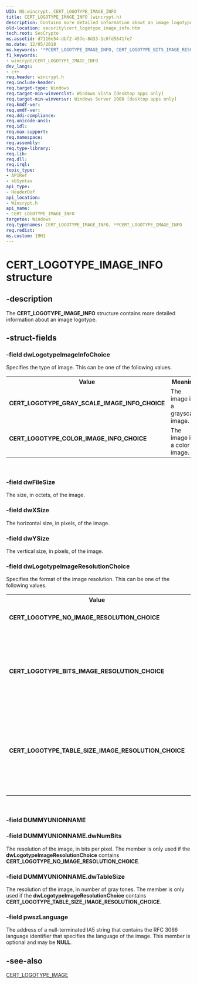 ```yaml
---
UID: NS:wincrypt._CERT_LOGOTYPE_IMAGE_INFO
title: CERT_LOGOTYPE_IMAGE_INFO (wincrypt.h)
description: Contains more detailed information about an image logotype.
old-location: security\cert_logotype_image_info.htm
tech.root: SecCrypto
ms.assetid: d7116e54-dbf2-457e-8d33-1c0fd5641fe7
ms.date: 12/05/2018
ms.keywords: '*PCERT_LOGOTYPE_IMAGE_INFO, CERT_LOGOTYPE_BITS_IMAGE_RESOLUTION_CHOICE, CERT_LOGOTYPE_COLOR_IMAGE_INFO_CHOICE, CERT_LOGOTYPE_GRAY_SCALE_IMAGE_INFO_CHOICE, CERT_LOGOTYPE_IMAGE_INFO, CERT_LOGOTYPE_IMAGE_INFO structure [Security], CERT_LOGOTYPE_NO_IMAGE_RESOLUTION_CHOICE, CERT_LOGOTYPE_TABLE_SIZE_IMAGE_RESOLUTION_CHOICE, PCERT_LOGOTYPE_IMAGE_INFO, PCERT_LOGOTYPE_IMAGE_INFO structure pointer [Security], security.cert_logotype_image_info, wincrypt/CERT_LOGOTYPE_IMAGE_INFO, wincrypt/PCERT_LOGOTYPE_IMAGE_INFO'
f1_keywords:
- wincrypt/CERT_LOGOTYPE_IMAGE_INFO
dev_langs:
- c++
req.header: wincrypt.h
req.include-header: 
req.target-type: Windows
req.target-min-winverclnt: Windows Vista [desktop apps only]
req.target-min-winversvr: Windows Server 2008 [desktop apps only]
req.kmdf-ver: 
req.umdf-ver: 
req.ddi-compliance: 
req.unicode-ansi: 
req.idl: 
req.max-support: 
req.namespace: 
req.assembly: 
req.type-library: 
req.lib: 
req.dll: 
req.irql: 
topic_type:
- APIRef
- kbSyntax
api_type:
- HeaderDef
api_location:
- Wincrypt.h
api_name:
- CERT_LOGOTYPE_IMAGE_INFO
targetos: Windows
req.typenames: CERT_LOGOTYPE_IMAGE_INFO, *PCERT_LOGOTYPE_IMAGE_INFO
req.redist: 
ms.custom: 19H1
---
```


# CERT_LOGOTYPE_IMAGE_INFO structure


## -description


The <b>CERT_LOGOTYPE_IMAGE_INFO</b> structure contains more detailed information about an image logotype.


## -struct-fields




### -field dwLogotypeImageInfoChoice

Specifies the type of image. This can be one of the following values.

<table>
<tr>
<th>Value</th>
<th>Meaning</th>
</tr>
<tr>
<td width="40%"><a id="CERT_LOGOTYPE_GRAY_SCALE_IMAGE_INFO_CHOICE"></a><a id="cert_logotype_gray_scale_image_info_choice"></a><dl>
<dt><b>CERT_LOGOTYPE_GRAY_SCALE_IMAGE_INFO_CHOICE</b></dt>
</dl>
</td>
<td width="60%">
The image is a grayscale image.

</td>
</tr>
<tr>
<td width="40%"><a id="CERT_LOGOTYPE_COLOR_IMAGE_INFO_CHOICE"></a><a id="cert_logotype_color_image_info_choice"></a><dl>
<dt><b>CERT_LOGOTYPE_COLOR_IMAGE_INFO_CHOICE</b></dt>
</dl>
</td>
<td width="60%">
The image is a color image.

</td>
</tr>
</table>
 


### -field dwFileSize

The size, in octets, of the image.


### -field dwXSize

The horizontal size, in pixels, of the image.


### -field dwYSize

The vertical size, in pixels, of the image.


### -field dwLogotypeImageResolutionChoice

Specifies the format of the image resolution. This can be one of the following values.

<table>
<tr>
<th>Value</th>
<th>Meaning</th>
</tr>
<tr>
<td width="40%"><a id="CERT_LOGOTYPE_NO_IMAGE_RESOLUTION_CHOICE"></a><a id="cert_logotype_no_image_resolution_choice"></a><dl>
<dt><b>CERT_LOGOTYPE_NO_IMAGE_RESOLUTION_CHOICE</b></dt>
</dl>
</td>
<td width="60%">
No image resolution information is provided.

</td>
</tr>
<tr>
<td width="40%"><a id="CERT_LOGOTYPE_BITS_IMAGE_RESOLUTION_CHOICE"></a><a id="cert_logotype_bits_image_resolution_choice"></a><dl>
<dt><b>CERT_LOGOTYPE_BITS_IMAGE_RESOLUTION_CHOICE</b></dt>
</dl>
</td>
<td width="60%">
The image resolution is provided in bits per pixel. The <b>dwNumBits</b> member contains the image resolution.

</td>
</tr>
<tr>
<td width="40%"><a id="CERT_LOGOTYPE_TABLE_SIZE_IMAGE_RESOLUTION_CHOICE"></a><a id="cert_logotype_table_size_image_resolution_choice"></a><dl>
<dt><b>CERT_LOGOTYPE_TABLE_SIZE_IMAGE_RESOLUTION_CHOICE</b></dt>
</dl>
</td>
<td width="60%">
The image resolution is provided in number of gray tones. The <b>dwTableSize</b> member contains the image resolution.

</td>
</tr>
</table>
 


### -field DUMMYUNIONNAME

 


### -field DUMMYUNIONNAME.dwNumBits

The resolution of the image, in bits per pixel. The member is only used if the <b>dwLogotypeImageResolutionChoice</b> contains <b>CERT_LOGOTYPE_NO_IMAGE_RESOLUTION_CHOICE</b>.


### -field DUMMYUNIONNAME.dwTableSize

The resolution of the image, in number of gray tones. The member is only used if the <b>dwLogotypeImageResolutionChoice</b> contains <b>CERT_LOGOTYPE_TABLE_SIZE_IMAGE_RESOLUTION_CHOICE</b>.


### -field pwszLanguage

The address of a null-terminated IA5 string that contains the RFC 3066 language identifier that specifies the language of the image. This member is optional and may be <b>NULL</b>.


## -see-also




<a href="https://docs.microsoft.com/windows/desktop/api/wincrypt/ns-wincrypt-cert_logotype_image">CERT_LOGOTYPE_IMAGE</a>
 

 

